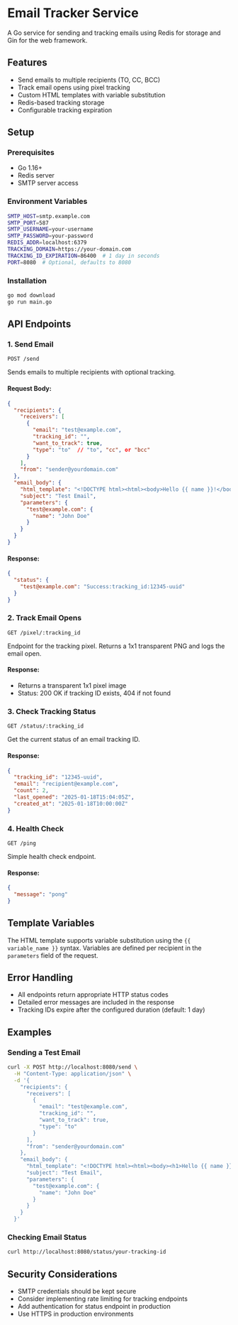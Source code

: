 
# Email Tracker Service

A Go service for sending and tracking emails using Redis for storage and Gin for the web framework.

## Features

- Send emails to multiple recipients (TO, CC, BCC)
- Track email opens using pixel tracking
- Custom HTML templates with variable substitution
- Redis-based tracking storage
- Configurable tracking expiration

## Setup

### Prerequisites

- Go 1.16+
- Redis server
- SMTP server access

### Environment Variables

```bash
SMTP_HOST=smtp.example.com
SMTP_PORT=587
SMTP_USERNAME=your-username
SMTP_PASSWORD=your-password
REDIS_ADDR=localhost:6379
TRACKING_DOMAIN=https://your-domain.com
TRACKING_ID_EXPIRATION=86400  # 1 day in seconds
PORT=8080  # Optional, defaults to 8080
```

### Installation

```bash
go mod download
go run main.go
```

## API Endpoints

### 1. Send Email

`POST /send`

Sends emails to multiple recipients with optional tracking.

#### Request Body:

```json
{
  "recipients": {
    "receivers": [
      {
        "email": "test@example.com",
        "tracking_id": "",
        "want_to_track": true,
        "type": "to"  // "to", "cc", or "bcc"
      }
    ],
    "from": "sender@yourdomain.com"
  },
  "email_body": {
    "html_template": "<!DOCTYPE html><html><body>Hello {{ name }}!</body></html>",
    "subject": "Test Email",
    "parameters": {
      "test@example.com": {
        "name": "John Doe"
      }
    }
  }
}
```

#### Response:

```json
{
  "status": {
    "test@example.com": "Success:tracking_id:12345-uuid"
  }
}
```

### 2. Track Email Opens

`GET /pixel/:tracking_id`

Endpoint for the tracking pixel. Returns a 1x1 transparent PNG and logs the email open.

#### Response:

- Returns a transparent 1x1 pixel image
- Status: 200 OK if tracking ID exists, 404 if not found

### 3. Check Tracking Status

`GET /status/:tracking_id`

Get the current status of an email tracking ID.

#### Response:

```json
{
  "tracking_id": "12345-uuid",
  "email": "recipient@example.com",
  "count": 2,
  "last_opened": "2025-01-18T15:04:05Z",
  "created_at": "2025-01-18T10:00:00Z"
}
```

### 4. Health Check

`GET /ping`

Simple health check endpoint.

#### Response:

```json
{
  "message": "pong"
}
```

## Template Variables

The HTML template supports variable substitution using the `{{ variable_name }}` syntax. Variables are defined per recipient in the `parameters` field of the request.

## Error Handling

- All endpoints return appropriate HTTP status codes
- Detailed error messages are included in the response
- Tracking IDs expire after the configured duration (default: 1 day)

## Examples

### Sending a Test Email

```bash
curl -X POST http://localhost:8080/send \
  -H "Content-Type: application/json" \
  -d '{
    "recipients": {
      "receivers": [
        {
          "email": "test@example.com",
          "tracking_id": "",
          "want_to_track": true,
          "type": "to"
        }
      ],
      "from": "sender@yourdomain.com"
    },
    "email_body": {
      "html_template": "<!DOCTYPE html><html><body><h1>Hello {{ name }}!</h1></body></html>",
      "subject": "Test Email",
      "parameters": {
        "test@example.com": {
          "name": "John Doe"
        }
      }
    }
  }'
```

### Checking Email Status

```bash
curl http://localhost:8080/status/your-tracking-id
```

## Security Considerations

- SMTP credentials should be kept secure
- Consider implementing rate limiting for tracking endpoints
- Add authentication for status endpoint in production
- Use HTTPS in production environments
